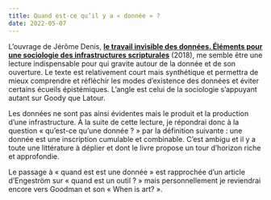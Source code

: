 ```yaml
---
title: Quand est-ce qu’il y a « donnée » ?
date: 2022-05-07
---
```


L’ouvrage de Jérôme Denis, **[le travail invisible des données. Éléments pour une sociologie des infrastructures scripturales][1]** (2018), me semble être une lecture indispensable pour qui gravite autour de la donnée et de son ouverture. Le texte est relativement court mais synthétique et permettra de mieux comprendre et réfléchir les modes d’existence des données et éviter certains écueils épistémiques. L’angle est celui de la sociologie s’appuyant autant sur Goody que Latour.

Les données ne sont pas ainsi évidentes mais le produit et la production d’une infrastructure. À la suite de cette lecture, je répondrai donc à la question « qu’est-ce qu’une donnée ? » par la définition suivante : une donnée est une inscription cumulable et combinable. C’est ambigu et il y a toute une littérature à déplier et dont le livre propose un tour d’horizon riche et approfondie.

Le passage à « quand est est une donnée » est rapprochée d’un article d’Engeström sur « quand est un outil ? » mais personnellement je reviendrai encore vers Goodman et son « When is art? ».

[1]: https://www.pressesdesmines.com/produit/le-travail-invisible-des-donnees/